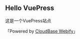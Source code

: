 ## Hello VuePress

这是一个VuePress站点



「Powered by [CloudBase Webify](https://webify.cloudbase.net)」



